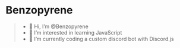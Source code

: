 # Benzopyrene

> - 👋 Hi, I’m @Benzopyrene 
> - 👀 I’m interested in learning JavaScript 
> - 🌱 I’m currently coding a custom discord bot with Discord.js 



<!---
Benzopyrene/Benzopyrene is a ✨ special ✨ repository because its `README.md` (this file) appears on your GitHub profile.
You can click the Preview link to take a look at your changes.
--->
